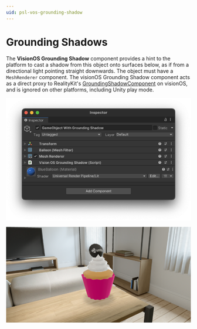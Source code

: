 ```yaml
---
uid: psl-vos-grounding-shadow
---
```

# Grounding Shadows

The **VisionOS Grounding Shadow** component provides a hint to the platform to cast a shadow from this object onto surfaces below, as if from a directional light pointing straight downwards.  The object must have a `MeshRenderer` component.  The visionOS Grounding Shadow component acts as a direct proxy to RealityKit's [GroundingShadowComponent](https://developer.apple.com/documentation/realitykit/groundingshadowcomponent) on visionOS, and is ignored on other platforms, including Unity play mode.

![VisionOSGroundingShadow](images/ReferenceGuide/VisionOSGroundingShadow.png)

![VisionOSGroundingShadowVisual](images/ReferenceGuide/VisionOSGroundingShadowVisual.png)